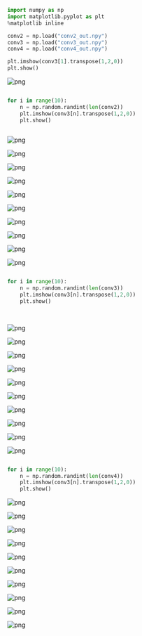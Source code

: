 

```python
import numpy as np 
import matplotlib.pyplot as plt
%matplotlib inline
```


```python
conv2 = np.load("conv2_out.npy")
conv3 = np.load("conv3_out.npy")
conv4 = np.load("conv4_out.npy")
```


```python
plt.imshow(conv3[1].transpose(1,2,0))
plt.show()
```


![png](output_2_0.png)



```python

for i in range(10):
    n = np.random.randint(len(conv2))
    plt.imshow(conv3[n].transpose(1,2,0))
    plt.show()
    
```


![png](output_3_0.png)



![png](output_3_1.png)



![png](output_3_2.png)



![png](output_3_3.png)



![png](output_3_4.png)



![png](output_3_5.png)



![png](output_3_6.png)



![png](output_3_7.png)



![png](output_3_8.png)



![png](output_3_9.png)



```python

for i in range(10):
    n = np.random.randint(len(conv3))
    plt.imshow(conv3[n].transpose(1,2,0))
    plt.show()
    
    
```


![png](output_4_0.png)



![png](output_4_1.png)



![png](output_4_2.png)



![png](output_4_3.png)



![png](output_4_4.png)



![png](output_4_5.png)



![png](output_4_6.png)



![png](output_4_7.png)



![png](output_4_8.png)



![png](output_4_9.png)



```python

for i in range(10):
    n = np.random.randint(len(conv4))
    plt.imshow(conv3[n].transpose(1,2,0))
    plt.show()
```


![png](output_5_0.png)



![png](output_5_1.png)



![png](output_5_2.png)



![png](output_5_3.png)



![png](output_5_4.png)



![png](output_5_5.png)



![png](output_5_6.png)



![png](output_5_7.png)



![png](output_5_8.png)



![png](output_5_9.png)



```python

```
